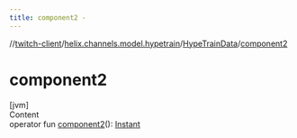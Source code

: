 ```yaml
---
title: component2 -
---
```

//[twitch-client](../../index.md)/[helix.channels.model.hypetrain](../index.md)/[HypeTrainData](index.md)/[component2](component2.md)



# component2  
[jvm]  
Content  
operator fun [component2](component2.md)(): [Instant](https://docs.oracle.com/javase/8/docs/api/java/time/Instant.html)  



